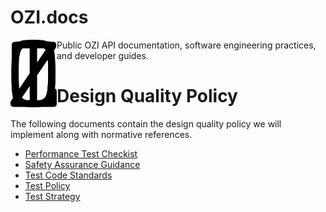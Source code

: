 # OZI.docs

<img src="assets/ozi_logo_master.png" alt="isolated" width="74" align="left"/>
Public OZI API documentation, software engineering practices, and developer guides.

# Design Quality Policy

The following documents contain the design quality policy we will implement along with normative references.

* [Performance Test Checkist](policy/performance-test-checklist.md)
* [Safety Assurance Guidance](policy/safety-assurance-guidance.md)
* [Test Code Standards](policy/test-code-standards.md)
* [Test Policy](policy/test-policy.md)
* [Test Strategy](policy/test-strategy.md)

